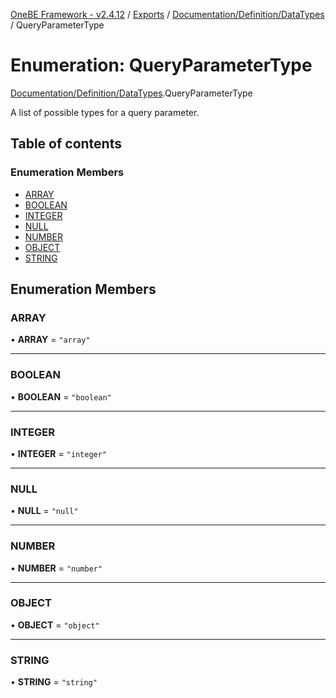 [OneBE Framework - v2.4.12](../README.md) / [Exports](../modules.md) / [Documentation/Definition/DataTypes](../modules/Documentation_Definition_DataTypes.md) / QueryParameterType

# Enumeration: QueryParameterType

[Documentation/Definition/DataTypes](../modules/Documentation_Definition_DataTypes.md).QueryParameterType

A list of possible types for a query parameter.

## Table of contents

### Enumeration Members

- [ARRAY](Documentation_Definition_DataTypes.QueryParameterType.md#array)
- [BOOLEAN](Documentation_Definition_DataTypes.QueryParameterType.md#boolean)
- [INTEGER](Documentation_Definition_DataTypes.QueryParameterType.md#integer)
- [NULL](Documentation_Definition_DataTypes.QueryParameterType.md#null)
- [NUMBER](Documentation_Definition_DataTypes.QueryParameterType.md#number)
- [OBJECT](Documentation_Definition_DataTypes.QueryParameterType.md#object)
- [STRING](Documentation_Definition_DataTypes.QueryParameterType.md#string)

## Enumeration Members

### ARRAY

• **ARRAY** = ``"array"``

___

### BOOLEAN

• **BOOLEAN** = ``"boolean"``

___

### INTEGER

• **INTEGER** = ``"integer"``

___

### NULL

• **NULL** = ``"null"``

___

### NUMBER

• **NUMBER** = ``"number"``

___

### OBJECT

• **OBJECT** = ``"object"``

___

### STRING

• **STRING** = ``"string"``
